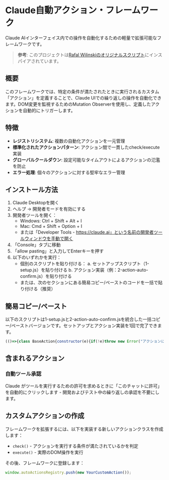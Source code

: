 # Claude自動アクション・フレームワーク
Claude AIインターフェイス内での操作を自動化するための軽量で拡張可能なフレームワークです。

> **参考**: このプロジェクトは[Rafal Wilinskiのオリジナルスクリプト](https://gist.github.com/RafalWilinski/3416a497f94ee2a0c589a8d930304950)にインスパイアされています。

## 概要
このフレームワークでは、特定の条件が満たされたときに実行されるカスタム「アクション」を定義することで、Claude UIでの繰り返しの操作を自動化できます。DOM変更を監視するためのMutation Observerを使用し、定義したアクションを自動的にトリガーします。

## 特徴
- **レジストリシステム**: 複数の自動化アクションを一元管理
- **標準化されたアクションパターン**: アクション間で一貫したcheck/execute実装
- **グローバルクールダウン**: 設定可能なタイムアウトによるアクションの氾濫を防止
- **エラー処理**: 個々のアクションに対する堅牢なエラー管理

## インストール方法
1. Claude Desktopを開く
2. ヘルプ -> 開発者モードを有効にする
3. 開発者ツールを開く：
   - Windows: Ctrl + Shift + Alt + I
   - Mac: Cmd + Shift + Option + I
   - または「Developer Tools - https://claude.ai」という名前の開発者ツールウィンドウを手動で開く
4. 「Console」タブに移動
5. 「allow pasting」と入力してEnterキーを押す
6. 以下のいずれかを実行：
   - 個別のスクリプトを貼り付ける：
     a. セットアップスクリプト（1-setup.js）を貼り付ける
     b. アクション実装（例：2-action-auto-confirm.js）を貼り付ける
   - または、次のセクションにある簡易コピー/ペーストのコードを一括で貼り付ける（推奨）

## 簡易コピー/ペースト
以下のスクリプトは1-setup.jsと2-action-auto-confirm.jsを統合した一括コピー/ペーストバージョンです。セットアップとアクション実装を1回で完了できます。

```javascript
(()=>{class BaseAction{constructor(e){if(!e)throw new Error("アクションには名前が必要です。");this.name=e}check(){console.warn(`アクション "${this.name}" にcheck()の実装がありません。`);return!1}execute(e){console.warn(`アクション "${this.name}" にexecute()の実装がありません。`)}}let t=0,e=2e3;window.autoActionsRegistry=window.autoActionsRegistry||[],window.myMutationObserver&&window.myMutationObserver.disconnect(),console.log("新しいMutation Observerをセットアップ中...");let o=new MutationObserver(o=>{let n=Date.now();if(n-t<e)return console.log("🕒 グローバルクールダウンが有効です。変更チェックをスキップします。"),void 0;for(let i of window.autoActionsRegistry)try{let o=i.check();if(o){console.log(`✅ [${i.name}] 条件が満たされました。実行準備中。`),i.execute(o),t=n,console.log(`⏱️ [${i.name}] アクション実行完了。クールダウン開始。`);break}}catch(e){console.error(`"${i.name}" のアクションcheck/executeでエラーが発生:`,e)}});o.observe(document.body,{childList:!0,subtree:!0}),window.myMutationObserver=o,console.log("✅ オブザーバーが開始されました。変更を監視中..."),console.log("登録されたアクション:",window.autoActionsRegistry.map(e=>e.name));class n extends BaseAction{constructor(){super("自動ツール許可")}check(){console.log(`[${this.name}] 条件をチェック中...`);let e=document.querySelector('[role="dialog"]');if(!e)return null;let t=e.querySelector("button div");if(!t)return null;let o=t.textContent;if(o&&o.includes("Run ")&&o.includes(" from")){let t=o.match(/Run (\S+) from/),n=t?t[1]:"不明なツール";console.log(`[${this.name}] ツールリクエストダイアログを発見: ${n}`);let i=Array.from(e.querySelectorAll("button")).find(e=>e.textContent.toLowerCase().includes("allow for this chat"));if(i)return console.log(`[${this.name}] '許可'ボタンを発見しました。`),{button:i,toolName:n}}else if(o&&o.includes("を実行")){let t=o.match(/(.+)を実行/),n=t?t[1]:"不明なツール";console.log(`[${this.name}] ツールリクエストダイアログを発見: ${n}`);let i=Array.from(e.querySelectorAll("button")).find(e=>e.textContent.includes("このチャットで許可する"));if(i)return console.log(`[${this.name}] '許可'ボタンを発見しました。`),{button:i,toolName:n}}return null}execute(e){if(!e||!e.button)return void console.error(`[${this.name}] 有効なデータなしで実行が呼び出されました。`);console.log(`🚀 [${this.name}] ツールを自動承認中: ${e.toolName}`),e.button.click()}}window.autoActionsRegistry.some(e=>"自動ツール許可"===e.name)||(window.autoActionsRegistry.push(new n),console.log("🤖 自動ツール許可アクションをレジストリに追加しました。"))})();
```

## 含まれるアクション
### 自動ツール承認
Claude がツールを実行するための許可を求めるときに「このチャットに許可」を自動的にクリックします - 開発およびテスト中の繰り返しの承認を不要にします。

## カスタムアクションの作成
フレームワークを拡張するには、以下を実装する新しいアクションクラスを作成します：

- `check()` - アクションを実行する条件が満たされているかを判定
- `execute()` - 実際のDOM操作を実行

その後、フレームワークに登録します：

```javascript
window.autoActionsRegistry.push(new YourCustomAction());
```

